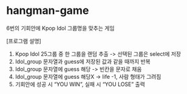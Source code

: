 # hangman-game
6번의 기회안에 Kpop Idol 그룹명을 맞추는 게임

[프로그램 설명]
1. Kpop Idol 25그룹 중 한 그룹을 랜덤 추출 
-> 선택된 그룹은 select에 저장
2. Idol_group 문자열과 guess에 저장된 값과 같을 때까지 반복
3. Idol_group 문자열에 guess 해당 -> 빈칸을 문자로 채움
4. Idol_group 문자열에 guess 해당X -> life -1, 사람 형태가 그려짐
5. 기회안에 성공 시 “YOU WIN”, 실패 시 “YOU LOSE” 출력
